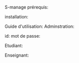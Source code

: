 S-manage
prérequis: 

installation:


Guide d'utilisation:
Adminstration:

id:
mot de passe:

Etudiant:

Enseignant:
